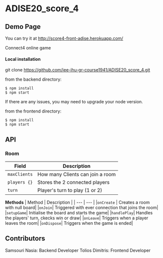 # ADISE20_score_4


## Demo Page 
You can try it at http://score4-front-adise.herokuapp.com/

Connect4 online game

#### Local installation
git clone https://github.com/iee-ihu-gr-course1941/ADISE20_score_4.git

from the backend directory:
```
$ npm install
$ npm start
```
If there are any issues, you may need to upgrade your node version.

from the frontend directory:
```
$ npm install
$ npm start
```

## API

### Room
| Field | Description |
| --- | --- |
|`maxClients` | How many Clients can join a room |
|`players {}` | Stores the 2 connected players |
|`turn`   |     Player's turn to play (1 or 2)|

**Methods**
| Method | Description |
| --- | --- |
|`onCreate` | Creates a room with null board|
|`onJoin`| Triggered with ever connection that joins the room|
|`setupGame`| Initialise the board and starts the game|
|`handlePlay`| Handles the players' turn, ckecks win or draw|
|`onLeave`| Triggers when a player leaves the room|
|`onDispose`| Triggers when the game is ended|


## Contributors

Samsouri Nasia: Backend Developer
Tolios Dimitris: Frontend Developer 

